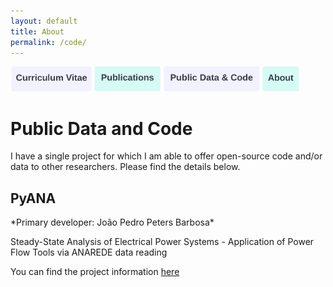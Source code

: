 ```yaml
---
layout: default
title: About
permalink: /code/
---
```

<a href="https://joaoppeters.github.io/cv/"><img src="/images/cv_button.png" alt="drawing" height="40"/></a><a href="https://joaoppeters.github.io/pubs/"><img src="/images/pub_button.png" alt="drawing" height="40"/></a><a href="https://joaoppeters.github.io/code/"><img src="/images/code_button.png" alt="drawing" height="40"/></a><a href="https://joaoppeters.github.io/about/"><img src="/images/about_button.png" alt="drawing" height="40"/></a>

<!--  -->
# Public Data and Code
I have a single project for which I am able to offer open-source code and/or data to other researchers. Please find the details below.


<!--  -->
<h2>PyANA</h2>
*Primary developer: João Pedro Peters Barbosa*

Steady-State Analysis of Electrical Power Systems - Application of Power Flow Tools via ANAREDE data reading

You can find the project information [here](github.com/joaoppeters/PyANA)